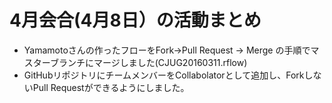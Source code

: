 # 4月会合(4月8日）の活動まとめ

- Yamamotoさんの作ったフローをFork->Pull Request -> Merge の手順でマスターブランチにマージしました(CJUG20160311.rflow)
- GitHubリポジトリにチームメンバーをCollabolatorとして追加し、ForkしないPull Requestができるようにしました。

